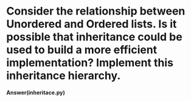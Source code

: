 # Consider the relationship between Unordered and Ordered lists. Is it possible that inheritance could be used to build a more efficient implementation? Implement this inheritance hierarchy.

**Answer(inheritace.py)**
